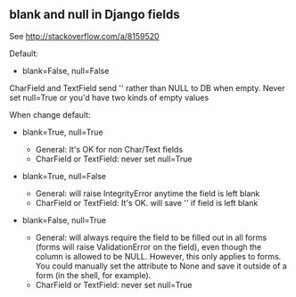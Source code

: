 blank and null in Django fields
-------------------------------

See http://stackoverflow.com/a/8159520

Default: 
* blank=False, null=False

CharField and TextField send '' rather than NULL to DB when empty. Never set null=True or you'd have two kinds of empty values

When change default: 

* blank=True, null=True
  * General: It's OK for non Char/Text fields
  * CharField or TextField: never set null=True 

* blank=True, null=False 
  * General: will raise IntegrityError anytime the field is left blank
  * CharField or TextField: It's OK. will save '' if field is left blank 

* blank=False, null=True 
  * General: will always require the field to be filled out in all forms (forms will raise ValidationError on the field), even though the column is allowed to be NULL. However, this only applies to forms. You could manually set the attribute to None and save it outside of a form (in the shell, for example).
  * CharField or TextField: never set null=True 
